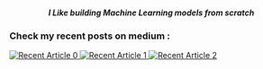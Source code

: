 

<h5 align="center">I Like building Machine Learning models from scratch</h5>

### Check my recent posts on medium :
  
<a target="_blank" href="https://github-readme-medium-recent-article.vercel.app/medium/@ayoubkirouane3/0"><img src="https://github-readme-medium-recent-article.vercel.app/medium/@ayoubkirouane3/0" alt="Recent Article 0"> 
<a target="_blank" href="https://github-readme-medium-recent-article.vercel.app/medium/@ayoubkirouane3/1"><img src="https://github-readme-medium-recent-article.vercel.app/medium/@ayoubkirouane3/1" alt="Recent Article 1"> 
<a target="_blank" href="https://github-readme-medium-recent-article.vercel.app/medium/@ayoubkirouane3/2"><img src="https://github-readme-medium-recent-article.vercel.app/medium/@ayoubkirouane3/2" alt="Recent Article 2"> 
